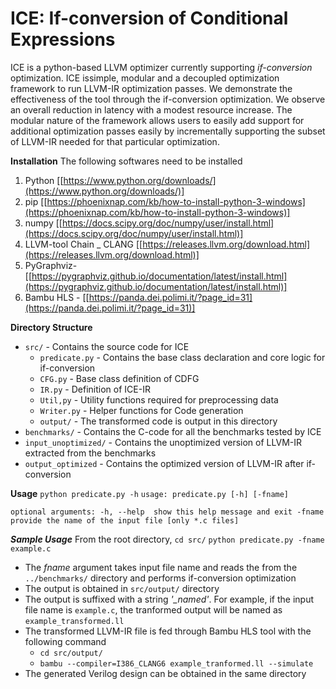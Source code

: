 # ICE: If-conversion of Conditional Expressions
ICE is a python-based LLVM optimizer currently supporting *if-conversion* optimization. ICE issimple, modular and a decoupled optimization framework to run LLVM-IR optimization passes. We demonstrate the effectiveness of the tool through the if-conversion optimization. We observe an overall reduction in latency with a modest resource increase. The modular nature of the framework allows users to easily add support for additional optimization passes easily by incrementally supporting the subset of LLVM-IR needed for that particular optimization. 

**Installation**
The following softwares need to be installed
1. Python [[https://www.python.org/downloads/](https://www.python.org/downloads/)]
2. pip [[https://phoenixnap.com/kb/how-to-install-python-3-windows](https://phoenixnap.com/kb/how-to-install-python-3-windows)]
3. numpy [[https://docs.scipy.org/doc/numpy/user/install.html](https://docs.scipy.org/doc/numpy/user/install.html)]
4. LLVM-tool Chain _ CLANG [[https://releases.llvm.org/download.html](https://releases.llvm.org/download.html)]
5. PyGraphviz- [[https://pygraphviz.github.io/documentation/latest/install.html](https://pygraphviz.github.io/documentation/latest/install.html)]
6. Bambu HLS - [[https://panda.dei.polimi.it/?page_id=31](https://panda.dei.polimi.it/?page_id=31)]

**Directory Structure**
* `src/` - Contains the source code for ICE
	-  `predicate.py` - Contains the base class declaration and core logic for if-conversion
	- `CFG.py` - Base class definition of CDFG 
	- `IR.py` - Definition of ICE-IR
	- `Util,py` - Utility functions required for preprocessing data
	- `Writer.py` - Helper functions for Code generation
	- `output/` - The transformed code is output in this directory   
* `benchmarks/` - Contains the C-code for all the benchmarks tested by ICE
* `input_unoptimized/` - Contains the unoptimized version of LLVM-IR extracted from the benchmarks
* `output_optimized` - Contains the optimized version of LLVM-IR after if-conversion
  
**Usage**
`python predicate.py -h`
`usage: predicate.py [-h] [-fname]`

`optional arguments:
  -h, --help  show this help message and exit
  -fname      provide the name of the input file [only *.c files]
`

***Sample Usage***
From the root directory, 
`cd src/`
`python predicate.py -fname example.c` 
- The *fname* argument takes input file name and reads the from the `../benchmarks/` directory and performs if-conversion optimization
- The output is obtained in `src/output/` directory
- The output is suffixed with a string *'_named'*. For example, if the input file name is `example.c`, the tranformed output will be named as `example_transformed.ll`
- The transformed LLVM-IR file is fed through Bambu HLS tool with the following command
	- `cd src/output/`
	- `bambu --compiler=I386_CLANG6 example_tranformed.ll --simulate`
- The generated Verilog design can be obtained in the same directory 

